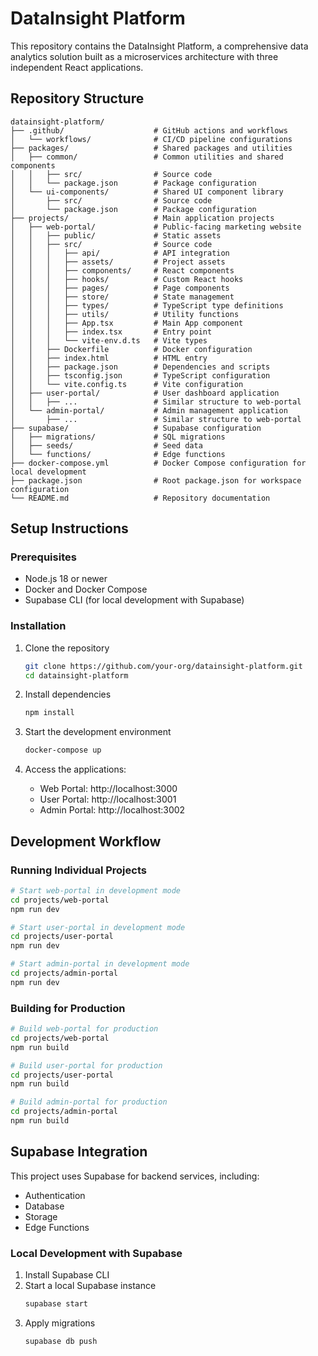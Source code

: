 
# DataInsight Platform

This repository contains the DataInsight Platform, a comprehensive data analytics solution built as a microservices architecture with three independent React applications.

## Repository Structure

```
datainsight-platform/
├── .github/                    # GitHub actions and workflows
│   └── workflows/              # CI/CD pipeline configurations
├── packages/                   # Shared packages and utilities
│   ├── common/                 # Common utilities and shared components
│   │   ├── src/                # Source code
│   │   └── package.json        # Package configuration
│   └── ui-components/          # Shared UI component library
│       ├── src/                # Source code
│       └── package.json        # Package configuration
├── projects/                   # Main application projects
│   ├── web-portal/             # Public-facing marketing website
│   │   ├── public/             # Static assets
│   │   ├── src/                # Source code
│   │   │   ├── api/            # API integration
│   │   │   ├── assets/         # Project assets
│   │   │   ├── components/     # React components
│   │   │   ├── hooks/          # Custom React hooks
│   │   │   ├── pages/          # Page components
│   │   │   ├── store/          # State management
│   │   │   ├── types/          # TypeScript type definitions
│   │   │   ├── utils/          # Utility functions
│   │   │   ├── App.tsx         # Main App component
│   │   │   ├── index.tsx       # Entry point
│   │   │   └── vite-env.d.ts   # Vite types
│   │   ├── Dockerfile          # Docker configuration
│   │   ├── index.html          # HTML entry
│   │   ├── package.json        # Dependencies and scripts
│   │   ├── tsconfig.json       # TypeScript configuration
│   │   └── vite.config.ts      # Vite configuration
│   ├── user-portal/            # User dashboard application
│   │   ├── ...                 # Similar structure to web-portal
│   └── admin-portal/           # Admin management application
│       ├── ...                 # Similar structure to web-portal
├── supabase/                   # Supabase configuration
│   ├── migrations/             # SQL migrations
│   ├── seeds/                  # Seed data
│   └── functions/              # Edge functions
├── docker-compose.yml          # Docker Compose configuration for local development
├── package.json                # Root package.json for workspace configuration
└── README.md                   # Repository documentation
```

## Setup Instructions

### Prerequisites

- Node.js 18 or newer
- Docker and Docker Compose
- Supabase CLI (for local development with Supabase)

### Installation

1. Clone the repository
   ```bash
   git clone https://github.com/your-org/datainsight-platform.git
   cd datainsight-platform
   ```

2. Install dependencies
   ```bash
   npm install
   ```

3. Start the development environment
   ```bash
   docker-compose up
   ```

4. Access the applications:
   - Web Portal: http://localhost:3000
   - User Portal: http://localhost:3001
   - Admin Portal: http://localhost:3002

## Development Workflow

### Running Individual Projects

```bash
# Start web-portal in development mode
cd projects/web-portal
npm run dev

# Start user-portal in development mode
cd projects/user-portal
npm run dev

# Start admin-portal in development mode
cd projects/admin-portal
npm run dev
```

### Building for Production

```bash
# Build web-portal for production
cd projects/web-portal
npm run build

# Build user-portal for production
cd projects/user-portal
npm run build

# Build admin-portal for production
cd projects/admin-portal
npm run build
```

## Supabase Integration

This project uses Supabase for backend services, including:
- Authentication
- Database
- Storage
- Edge Functions

### Local Development with Supabase

1. Install Supabase CLI
2. Start a local Supabase instance
   ```bash
   supabase start
   ```
3. Apply migrations
   ```bash
   supabase db push
   ```
